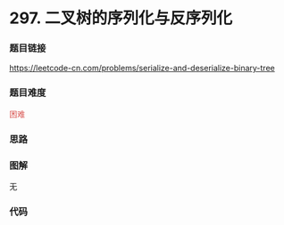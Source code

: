 # 297. 二叉树的序列化与反序列化

### 题目链接

https://leetcode-cn.com/problems/serialize-and-deserialize-binary-tree

### 题目难度

<font color=#D9534F>困难</font>

### 思路



### 图解

无

### 代码

```python
```